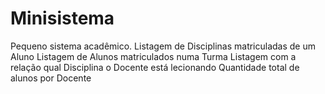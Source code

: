 # Minisistema
 Pequeno sistema acadêmico.
  Listagem de Disciplinas matriculadas de um Aluno
  Listagem de Alunos matriculados numa Turma
  Listagem com a relação qual Disciplina o Docente está lecionando
  Quantidade total de alunos por Docente
